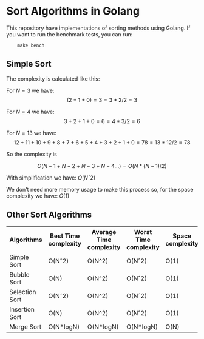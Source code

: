 # Sort Algorithms in Golang

This repository have implementations of sorting methods using Golang. If you want to run the benchmark tests, you can run:
```
    make bench
```

## Simple Sort
The complexity is calculated like this:

For $N = 3$ we have:
$$ (2+1+0) = 3 = 3*2/2 = 3 $$

For $N=4$ we have:
$$3+2+1+0 = 6 = 4*3/2 = 6$$

For $N=13$ we have:
$$12+11+10+9+8+7+6+5+4+3+2+1+0 = 78 = 13*12/2 = 78$$

So the complexity is

$$ O(N-1 + N-2 + N-3 + N-4 ...) = O(N*(N-1)/2) $$

With simplification we have: $O(Nˆ2)$

We don't need more memory usage to make this process so, for the space complexity we have: $O(1)$


## Other Sort Algorithms

<table>
    <tr>
        <th>Algorithms</th>
        <th>Best Time complexity</th>
        <th>Average Time complexity</th>
        <th>Worst Time complexity</th>
        <th>Space complexity</th>
    </tr>
    <tr>
        <td>Simple Sort</td>
        <td>O(Nˆ2)</td>
        <td>O(N^2)</td>
        <td>O(Nˆ2)</td>
        <td>O(1)</td>
    </tr>
    <tr>
        <td>Bubble Sort</td>
        <td>O(N)</td>
        <td>O(N^2)</td>
        <td>O(Nˆ2)</td>
        <td>O(1)</td>
    </tr>
    <tr>
        <td>Selection Sort</td>
        <td>O(Nˆ2)</td>
        <td>O(N^2)</td>
        <td>O(Nˆ2)</td>
        <td>O(1)</td>
    </tr>
    <tr>
        <td>Insertion Sort</td>
        <td>O(N)</td>
        <td>O(N^2)</td>
        <td>O(Nˆ2)</td>
        <td>O(1)</td>
    </tr>
    <tr>
        <td>Merge Sort</td>
        <td>O(N*logN)</td>
        <td>O(N*logN)</td>
        <td>O(N*logN)</td>
        <td>O(N)</td>
    </tr>
    <!-- <tr>
        <td>Quick Sort</td>
        <td>O(N*logN)</td>
        <td>O(N*logN)</td>
        <td>O(N^2)</td>
        <td>O(N)</td>
    </tr>
    <tr>
        <td>Heap Sort</td>
        <td>O(N*logN)</td>
        <td>O(N*logN)</td>
        <td>O(N*logN)</td>
        <td>O(1)</td>
    </tr> -->
</table>